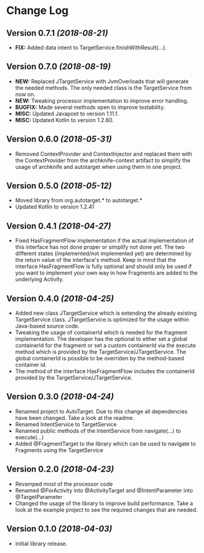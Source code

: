 Change Log
==========

Version 0.7.1 *(2018-08-21)*
----------------------------
- **FIX:** Added data intent to TargetService.finishWithResult(...).

Version 0.7.0 *(2018-08-19)*
----------------------------
- **NEW:** Replaced JTargetService with JvmOverloads that will generate the
needed methods. The only needed class is the TargetService from now on.
- **NEW:** Tweaking processor implementation to improve error handling.
- **BUGFIX:** Made several methods open to improve testability.
- **MISC:** Updated Javapoet to version 1.11.1.
- **MISC:** Updated Kotlin to version 1.2.60.

Version 0.6.0 *(2018-05-31)*
----------------------------
- Removed ContextProvider and ContextInjector and replaced them with the ContextProvider from the archknife-context artifact to simplify the usage of archknife and autotarget when using them in one project.

Version 0.5.0 *(2018-05-12)*
----------------------------
- Moved library from org.autotarget.* to autotarget.*
- Updated Kotlin to version 1.2.41

Version 0.4.1 *(2018-04-27)*
----------------------------
- Fixed HasFragmentFlow implementation if the actual implementation of this interface has not done proper or simplify not done yet. The two different states (implemented/not implemented yet) are determined by the return value of the interface's method. Keep in mind that the interface HasFragmentFlow is fully optional and should only be used if you want to implement your own way in how Fragments are added to the underlying Activity.

Version 0.4.0 *(2018-04-25)*
----------------------------
- Added new class JTargetService which is extending the already existing TargetService class. JTargetService is optimized for the usage within Java-based source code.
- Tweaking the usage of containerId which is needed for the fragment implementation. The developer has the optional to either set a global containerId for the fragment or set a custom containerId via the execute method which is provided by the TargetService/JTargetService. The global containerId is possible to be overriden by the method-based container id.
- The method of the interface HasFragmentFlow includes the containerId provided by the TargetService/JTargetService.

Version 0.3.0 *(2018-04-24)*
----------------------------
- Renamed project to AutoTarget. Due to this change all dependencies have been changed. Take a look at the readme.
- Renamed IntentService to TargetService
- Renamed public methods of the IntentService from navigate(...) to execute(...)
- Added @FragmentTarget to the library which can be used to navigate to Fragments using the TargetService

Version 0.2.0 *(2018-04-23)*
----------------------------
- Revamped most of the processor code
- Renamed @ForActivity into @ActivityTarget and @IntentParameter into @TargetParameter
- Changed the usage of the library to improve build performance. Take a look at the example project to see the required changes that are needed.

Version 0.1.0 *(2018-04-03)*
----------------------------

- Initial library release.

